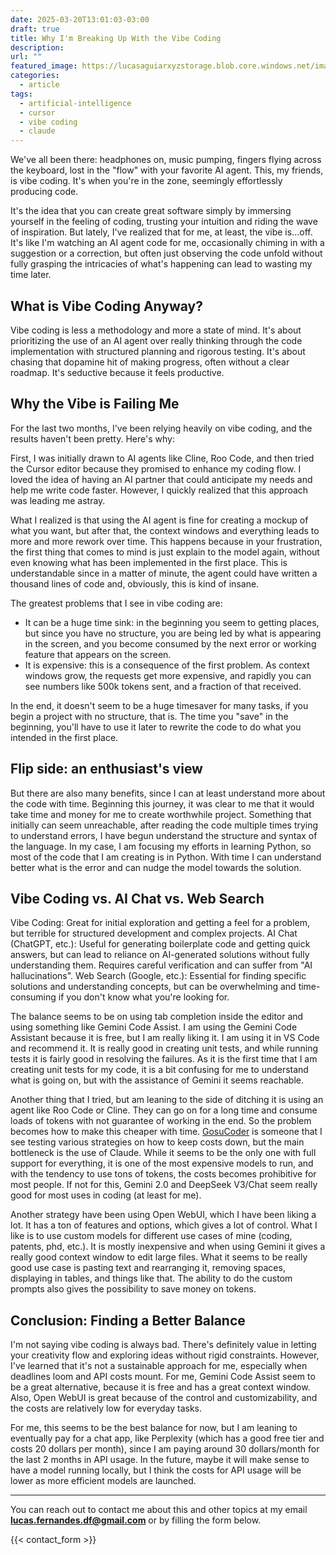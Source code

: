 ```yaml
---
date: 2025-03-20T13:01:03-03:00
draft: true
title: Why I'm Breaking Up With the Vibe Coding
description: 
url: ""
featured_image: https://lucasaguiarxyzstorage.blob.core.windows.net/images/thumb-vibe-coding-v2.png
categories:
  - article
tags:
  - artificial-intelligence
  - cursor
  - vibe coding
  - claude
---
```


We've all been there: headphones on, music pumping, fingers flying across the keyboard, lost in the "flow" with your favorite AI agent. This, my friends, is vibe coding. It's when you're in the zone, seemingly effortlessly producing code.

It's the idea that you can create great software simply by immersing yourself in the feeling of coding, trusting your intuition and riding the wave of inspiration. But lately, I've realized that for me, at least, the vibe is…off.  It's like I'm watching an AI agent code for me, occasionally chiming in with a suggestion or a correction, but often just observing the code unfold without fully grasping the intricacies of what's happening can lead to wasting my time later.

## What is Vibe Coding Anyway?

Vibe coding is less a methodology and more a state of mind. It's about prioritizing the use of an AI agent over really thinking through the code implementation with structured planning and rigorous testing. It's about chasing that dopamine hit of making progress, often without a clear roadmap. It's seductive because it feels productive.

## Why the Vibe is Failing Me

For the last two months, I've been relying heavily on vibe coding, and the results haven't been pretty. Here's why:

First, I was initially drawn to AI agents like Cline, Roo Code, and then tried the Cursor editor because they promised to enhance my coding flow. I loved the idea of having an AI partner that could anticipate my needs and help me write code faster. However, I quickly realized that this approach was leading me astray.

What I realized is that using the AI agent is fine for creating a mockup of what you want, but after that, the context windows and everything leads to more and more rework over time. This happens because in your frustration, the first thing that comes to mind is just explain to the model again, without even knowing what has been implemented in the first place. This is understandable since in a matter of minute, the agent could have written a thousand lines of code and, obviously, this is kind of insane.

The greatest problems that I see in vibe coding are:

- It can be a huge time sink: in the beginning you seem to getting places, but since you have no structure, you are being led by what is appearing in the screen, and you become consumed by the next error or working feature that appears on the screen.
- It is expensive: this is a consequence of the first problem. As context windows grow, the requests get more expensive, and rapidly you can see numbers like 500k tokens sent, and a fraction of that received.

In the end, it doesn't seem to be a huge timesaver for many tasks, if you begin a project with no structure, that is. The time you "save" in the beginning, you'll have to use it later to rewrite the code to do what you intended in the first place. 

## Flip side: an enthusiast's view

But there are also many benefits, since I can at least understand more about the code with time. Beginning this journey, it was clear to me that it would take time and money for me to create worthwhile project. Something that initially can seem unreachable, after reading the code multiple times trying to understand errors, I have begun understand the structure and syntax of the language. In my case, I am focusing my efforts in learning Python, so most of the code that I am creating is in Python. With time I can understand better what is the error and can nudge the model towards the solution.

## Vibe Coding vs. AI Chat vs. Web Search

Vibe Coding: Great for initial exploration and getting a feel for a problem, but terrible for structured development and complex projects.
AI Chat (ChatGPT, etc.): Useful for generating boilerplate code and getting quick answers, but can lead to reliance on AI-generated solutions without fully understanding them. Requires careful verification and can suffer from "AI hallucinations".
Web Search (Google, etc.): Essential for finding specific solutions and understanding concepts, but can be overwhelming and time-consuming if you don't know what you're looking for.

The balance seems to be on using tab completion inside the editor and using something like Gemini Code Assist. I am using the Gemini Code Assistant because it is free, but I am really liking it. I am using it in VS Code and recommend it. It is really good in creating unit tests, and while running tests it is fairly good in resolving the failures. As it is the first time that I am creating unit tests for my code, it is a bit confusing for me to understand what is going on, but with the assistance of Gemini it seems reachable.

Another thing that I tried, but am leaning to the side of ditching it is using an agent like Roo Code or Cline. They can go on for a long time and consume loads of tokens with not guarantee of working in the end. So the problem becomes how to make this cheaper with time. [GosuCoder](https://www.youtube.com/@GosuCoder) is someone that I see testing various strategies on how to keep costs down, but the main bottleneck is the use of Claude. While it seems to be the only one with full support for everything, it is one of the most expensive models to run, and with the tendency to use tons of tokens, the costs becomes prohibitive for most people. If not for this, Gemini 2.0 and DeepSeek V3/Chat seem really good for most uses in coding (at least for me).

Another strategy have been using Open WebUI, which I have been liking a lot. It has a ton of features and options, which gives a lot of control. What I like is to use custom models for different use cases of mine (coding, patents, phd, etc.). It is mostly inexpensive and when using Gemini it gives a really good context window to edit large files. What it seems to be really good use case is pasting text and rearranging it, removing spaces, displaying in tables, and things like that. The ability to do the custom prompts also gives the possibility to save money on tokens.

## Conclusion: Finding a Better Balance

I'm not saying vibe coding is always bad. There's definitely value in letting your creativity flow and exploring ideas without rigid constraints. However, I've learned that it's not a sustainable approach for me, especially when deadlines loom and API costs mount. For me, Gemini Code Assist seem to be a great alternative, because it is free and has a great context window. Also, Open WebUI is great because of the control and customizability, and the costs are relatively low for everyday tasks.

For me, this seems to be the best balance for now, but I am leaning to eventually pay for a chat app, like Perplexity (which has a good free tier and costs 20 dollars per month), since I am paying around 30 dollars/month for the last 2 months in API usage. In the future, maybe it will make sense to have a model running locally, but I think the costs for API usage will be lower as more efficient models are launched.

---
You can reach out to contact me about this and other topics at my email **<lucas.fernandes.df@gmail.com>** or by filling the form below.

{{< contact_form >}}
